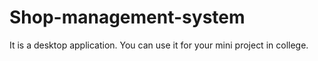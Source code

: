 # Shop-management-system
It is a desktop application. 
You can use it for your mini project in college.

